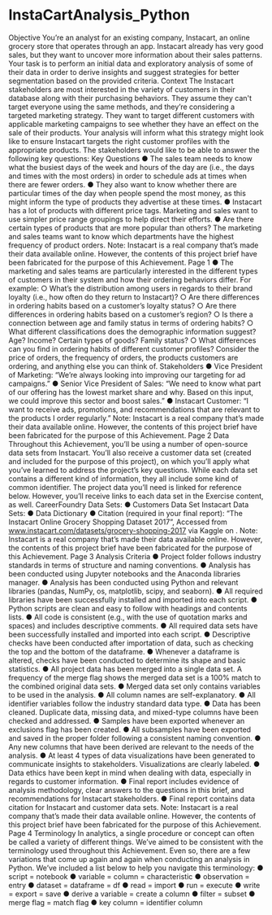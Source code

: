 # InstaCartAnalysis_Python

Objective
You’re an analyst for an existing company, Instacart, an online grocery store
that operates through an app. Instacart already has very good sales, but they
want to uncover more information about their sales patterns. Your task is to
perform an initial data and exploratory analysis of some of their data in order
to derive insights and suggest strategies for better segmentation based on
the provided criteria.
Context
The Instacart stakeholders are most interested in the variety of customers in their database
along with their purchasing behaviors. They assume they can't target everyone using the
same methods, and they’re considering a targeted marketing strategy. They want to target
different customers with applicable marketing campaigns to see whether they have an effect
on the sale of their products. Your analysis will inform what this strategy might look like to
ensure Instacart targets the right customer profiles with the appropriate products. The
stakeholders would like to be able to answer the following key questions:
Key Questions
● The sales team needs to know what the busiest days of the week and hours of the
day are (i.e., the days and times with the most orders) in order to schedule ads at
times when there are fewer orders.
● They also want to know whether there are particular times of the day when people
spend the most money, as this might inform the type of products they advertise at
these times.
● Instacart has a lot of products with different price tags. Marketing and sales want to
use simpler price range groupings to help direct their efforts.
● Are there certain types of products that are more popular than others? The marketing
and sales teams want to know which departments have the highest frequency of
product orders.
Note: Instacart is a real company that’s made their data available online. However, the contents of this project brief
have been fabricated for the purpose of this Achievement.
Page 1
● The marketing and sales teams are particularly interested in the different types of
customers in their system and how their ordering behaviors differ. For example:
○ What’s the distribution among users in regards to their brand loyalty (i.e., how
often do they return to Instacart)?
○ Are there differences in ordering habits based on a customer’s loyalty status?
○ Are there differences in ordering habits based on a customer’s region?
○ Is there a connection between age and family status in terms of ordering
habits?
○ What different classifications does the demographic information suggest?
Age? Income? Certain types of goods? Family status?
○ What differences can you find in ordering habits of different customer
profiles? Consider the price of orders, the frequency of orders, the products
customers are ordering, and anything else you can think of.
Stakeholders
● Vice President of Marketing: “We’re always looking into improving our targeting for
ad campaigns.”
● Senior Vice President of Sales: “We need to know what part of our offering has the
lowest market share and why. Based on this input, we could improve this sector and
boost sales.”
● Instacart Customer: “I want to receive ads, promotions, and recommendations that
are relevant to the products I order regularly.”
Note: Instacart is a real company that’s made their data available online. However, the contents of this project brief
have been fabricated for the purpose of this Achievement.
Page 2
Data
Throughout this Achievement, you’ll be using a number of open-source data sets from
Instacart. You’ll also receive a customer data set (created and included for the purpose of
this project), on which you’ll apply what you’ve learned to address the project’s key
questions. While each data set contains a different kind of information, they all include some
kind of common identifier.
The project data you’ll need is linked for reference below. However, you’ll receive links to
each data set in the Exercise content, as well.
CareerFoundry Data Sets:
● Customers Data Set
Instacart Data Sets:
● Data Dictionary
● Citation (required in your final report): “The Instacart Online Grocery Shopping
Dataset 2017”, Accessed from www.instacart.com/datasets/grocery-shopping-2017
via Kaggle on <date>.
Note: Instacart is a real company that’s made their data available online. However, the contents of this project brief
have been fabricated for the purpose of this Achievement.
Page 3
Analysis Criteria
● Project folder follows industry standards in terms of structure and naming
conventions.
● Analysis has been conducted using Jupyter notebooks and the Anaconda libraries
manager.
● Analysis has been conducted using Python and relevant libraries (pandas, NumPy, os,
matplotlib, scipy, and seaborn).
● All required libraries have been successfully installed and imported into each script.
● Python scripts are clean and easy to follow with headings and contents lists.
● All code is consistent (e.g., with the use of quotation marks and spaces) and includes
descriptive comments.
● All required data sets have been successfully installed and imported into each script.
● Descriptive checks have been conducted after importation of data, such as checking
the top and the bottom of the dataframe.
● Whenever a dataframe is altered, checks have been conducted to determine its
shape and basic statistics.
● All project data has been merged into a single data set. A frequency of the merge flag
shows the merged data set is a 100% match to the combined original data sets.
● Merged data set only contains variables to be used in the analysis.
● All column names are self-explanatory.
● All identifier variables follow the industry standard data type.
● Data has been cleaned. Duplicate data, missing data, and mixed-type columns have
been checked and addressed.
● Samples have been exported whenever an exclusions flag has been created.
● All subsamples have been exported and saved in the proper folder following a
consistent naming convention.
● Any new columns that have been derived are relevant to the needs of the analysis.
● At least 4 types of data visualizations have been generated to communicate insights
to stakeholders. Visualizations are clearly labeled.
● Data ethics have been kept in mind when dealing with data, especially in regards to
customer information.
● Final report includes evidence of analysis methodology, clear answers to the
questions in this brief, and recommendations for Instacart stakeholders.
● Final report contains data citation for Instacart and customer data sets.
Note: Instacart is a real company that’s made their data available online. However, the contents of this project brief
have been fabricated for the purpose of this Achievement.
Page 4
Terminology
In analytics, a single procedure or concept can often be called a variety of different things.
We’ve aimed to be consistent with the terminology used throughout this Achievement. Even
so, there are a few variations that come up again and again when conducting an analysis in
Python. We’ve included a list below to help you navigate this terminology:
● script = notebook
● variable = column = characteristic
● observation = entry
● dataset = dataframe = df
● read = import
● run = execute
● write = export = save
● derive a variable = create a column
● filter = subset
● merge flag = match flag
● key column = identifier column
